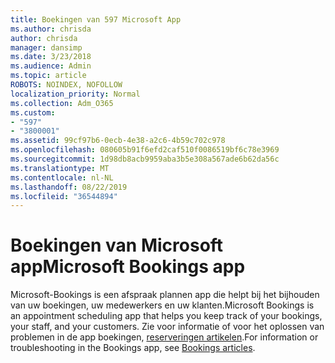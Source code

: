```yaml
---
title: Boekingen van 597 Microsoft App
ms.author: chrisda
author: chrisda
manager: dansimp
ms.date: 3/23/2018
ms.audience: Admin
ms.topic: article
ROBOTS: NOINDEX, NOFOLLOW
localization_priority: Normal
ms.collection: Adm_O365
ms.custom:
- "597"
- "3800001"
ms.assetid: 99cf97b6-0ecb-4e38-a2c6-4b59c702c978
ms.openlocfilehash: 080605b91f6efd2caf510f0086519bf6c78e3969
ms.sourcegitcommit: 1d98db8acb9959aba3b5e308a567ade6b62da56c
ms.translationtype: MT
ms.contentlocale: nl-NL
ms.lasthandoff: 08/22/2019
ms.locfileid: "36544894"
---
```

# <a name="microsoft-bookings-app"></a><span data-ttu-id="9f82f-102">Boekingen van Microsoft app</span><span class="sxs-lookup"><span data-stu-id="9f82f-102">Microsoft Bookings app</span></span>

<span data-ttu-id="9f82f-103">Microsoft-Bookings is een afspraak plannen app die helpt bij het bijhouden van uw boekingen, uw medewerkers en uw klanten.</span><span class="sxs-lookup"><span data-stu-id="9f82f-103">Microsoft Bookings is an appointment scheduling app that helps you keep track of your bookings, your staff, and your customers.</span></span> <span data-ttu-id="9f82f-104">Zie voor informatie of voor het oplossen van problemen in de app boekingen, [reserveringen artikelen](https://support.office.com/article/b9c9295c-c654-4b10-b5cc-f739825fc092).</span><span class="sxs-lookup"><span data-stu-id="9f82f-104">For information or troubleshooting in the Bookings app, see [Bookings articles](https://support.office.com/article/b9c9295c-c654-4b10-b5cc-f739825fc092).</span></span>

